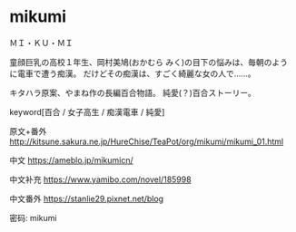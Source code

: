 # mikumi
ＭＩ・ＫＵ・ＭＩ 

童顔巨乳の高校１年生、岡村美鳩(おかむら みく)の目下の悩みは、毎朝のように電車で遭う痴漢。
だけどその痴漢は、すごく綺麗な女の人で……。

キタハラ原案、やまね作の長編百合物語。
純愛(？)百合ストーリー。

keyword[百合 / 女子高生 / 痴漢電車 / 純愛]

原文+番外
http://kitsune.sakura.ne.jp/HureChise/TeaPot/org/mikumi/mikumi_01.html


中文
https://ameblo.jp/mikumicn/

中文补充
https://www.yamibo.com/novel/185998

中文番外
https://stanlie29.pixnet.net/blog


密码:
mikumi
